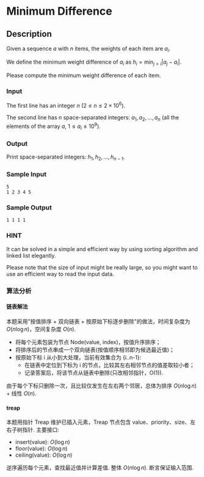 # Minimum Difference

## Description

Given a sequence $a$ with $n$ items, the weights of each item are $a_i$.

We define the minimum weight difference of $a_i$ as $h_i = \min_{j>i}|a_j-a_i|$.

Please compute the minimum weight difference of each item.

### Input

The first line has an integer $n$ ($2 \leq n \leq 2 \times 10^6$).

The second line has $n$ space-separated integers: $a_1, a_2, ..., a_n$ (all the elements of the array $a$, $1 \leq a_i \leq 10^9$).

### Output

Print space-separated integers: $h_1, h_2, ..., h_{n-1}$.

### Sample Input

```log
5
1 2 3 4 5
```

### Sample Output

```log
1 1 1 1
```

### HINT

It can be solved in a simple and efficient way by using sorting algorithm and linked list elegantly.

Please note that the size of input might be really large, so you might want to use an efficient way to read the input data.

### 算法分析

#### 链表解法

本题采用"按值排序 + 双向链表 + 按原始下标逐步删除"的做法，时间复杂度为 $O(n \log n)$，空间复杂度 $O(n)$.

- 将每个元素包装为节点 Node(value, index)，按值升序排序；
- 将排序后的节点串成一个双向链表(按值顺序相邻即为候选最近值)；
- 按原始下标 i 从小到大处理，当前有效集合为 {i..n-1}:
  - 在链表中定位到下标为 i 的节点，比较其左右相邻节点的值差取较小者；
  - 记录答案后，将该节点从链表中删除(只改相邻指针，O(1)).

由于每个下标只删除一次，且比较仅发生在左右两个邻居，总体为排序 $O(n \log n)$ + 线性 $O(n)$.

#### treap

本题用指针 Treap 维护已插入元素，Treap 节点包含 value、priority、size、左右子树指针. 主要接口:

- insert(value): $O(\log n)$
- floor(value): $O(\log n)$
- ceiling(value): $O(\log n)$

逆序遍历每个元素，查找最近值并计算差值. 整体 $O(n \log n)$. 断言保证输入范围.
